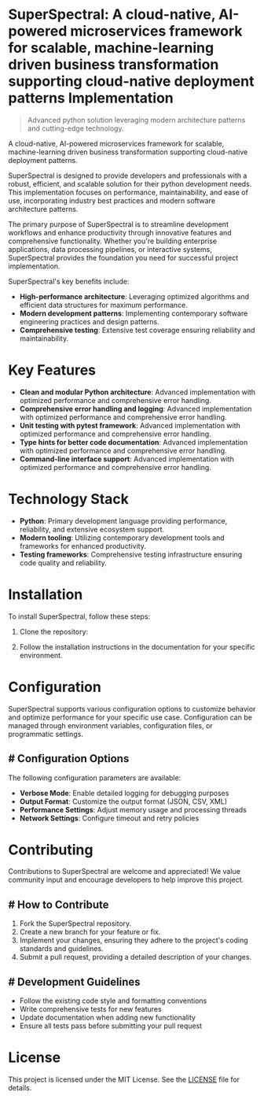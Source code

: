<!-- fallback_SuperSpectral_20250802201733_38572 -->

# SuperSpectral: A cloud-native, AI-powered microservices framework for scalable, machine-learning driven business transformation supporting cloud-native deployment patterns Implementation
> Advanced python solution leveraging modern architecture patterns and cutting-edge technology.

A cloud-native, AI-powered microservices framework for scalable, machine-learning driven business transformation supporting cloud-native deployment patterns.

SuperSpectral is designed to provide developers and professionals with a robust, efficient, and scalable solution for their python development needs. This implementation focuses on performance, maintainability, and ease of use, incorporating industry best practices and modern software architecture patterns.

The primary purpose of SuperSpectral is to streamline development workflows and enhance productivity through innovative features and comprehensive functionality. Whether you're building enterprise applications, data processing pipelines, or interactive systems, SuperSpectral provides the foundation you need for successful project implementation.

SuperSpectral's key benefits include:

* **High-performance architecture**: Leveraging optimized algorithms and efficient data structures for maximum performance.
* **Modern development patterns**: Implementing contemporary software engineering practices and design patterns.
* **Comprehensive testing**: Extensive test coverage ensuring reliability and maintainability.

# Key Features

* **Clean and modular Python architecture**: Advanced implementation with optimized performance and comprehensive error handling.
* **Comprehensive error handling and logging**: Advanced implementation with optimized performance and comprehensive error handling.
* **Unit testing with pytest framework**: Advanced implementation with optimized performance and comprehensive error handling.
* **Type hints for better code documentation**: Advanced implementation with optimized performance and comprehensive error handling.
* **Command-line interface support**: Advanced implementation with optimized performance and comprehensive error handling.

# Technology Stack

* **Python**: Primary development language providing performance, reliability, and extensive ecosystem support.
* **Modern tooling**: Utilizing contemporary development tools and frameworks for enhanced productivity.
* **Testing frameworks**: Comprehensive testing infrastructure ensuring code quality and reliability.

# Installation

To install SuperSpectral, follow these steps:

1. Clone the repository:


2. Follow the installation instructions in the documentation for your specific environment.

# Configuration

SuperSpectral supports various configuration options to customize behavior and optimize performance for your specific use case. Configuration can be managed through environment variables, configuration files, or programmatic settings.

## # Configuration Options

The following configuration parameters are available:

* **Verbose Mode**: Enable detailed logging for debugging purposes
* **Output Format**: Customize the output format (JSON, CSV, XML)
* **Performance Settings**: Adjust memory usage and processing threads
* **Network Settings**: Configure timeout and retry policies

# Contributing

Contributions to SuperSpectral are welcome and appreciated! We value community input and encourage developers to help improve this project.

## # How to Contribute

1. Fork the SuperSpectral repository.
2. Create a new branch for your feature or fix.
3. Implement your changes, ensuring they adhere to the project's coding standards and guidelines.
4. Submit a pull request, providing a detailed description of your changes.

## # Development Guidelines

* Follow the existing code style and formatting conventions
* Write comprehensive tests for new features
* Update documentation when adding new functionality
* Ensure all tests pass before submitting your pull request

# License

This project is licensed under the MIT License. See the [LICENSE](https://github.com/ludo53/SuperSpectral/blob/main/LICENSE) file for details.
